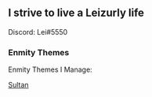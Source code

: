 ## I strive to live a Leizurly life

Discord: Lei#5550

### Enmity Themes

Enmity Themes I Manage:

[Sultan](https://raw.githubusercontent.com/Leizurly/discord-sultan/main/sultan.json)
